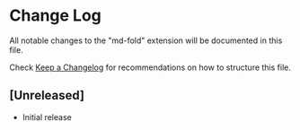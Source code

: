 # Change Log

All notable changes to the "md-fold" extension will be documented in this file.

Check [Keep a Changelog](http://keepachangelog.com/) for recommendations on how to structure this file.

## [Unreleased]

- Initial release